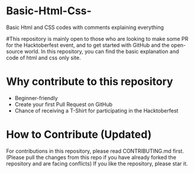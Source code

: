 # Basic-Html-Css-
Basic Html and CSS codes with comments explaining everything

#This repository is mainly open to those who are looking to make some PR for the Hacktoberfest event, and to get started with GitHub and the open-source world. 
In this repository, you can find the basic explanation and code of html and css only site.

# Why contribute to this repository
* Beginner-friendly
* Create your first Pull Request on GitHub
* Chance of receiving a T-Shirt for participating in the Hacktoberfest

# How to Contribute (Updated)

For contributions in this repository, please read CONTRIBUTING.md first. (Please pull the changes from this repo if you have already forked the repository and are facing conflicts)
If you like the repository, please star it.

